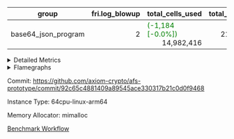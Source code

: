 | group | fri.log_blowup | total_cells_used | total_cycles | total_proof_time_ms |
| --- | --- | --- | --- | --- |
| base64_json_program | <div style='text-align: right'>2</div>  | <span style="color: green">(-1,184 [-0.0%])</span> <div style='text-align: right'>14,982,416</div>  | <div style='text-align: right'>217,310</div>  | <span style="color: red">(+67.0 [+2.5%])</span> <div style='text-align: right'>2,774.0</div>  |


<details>
<summary>Detailed Metrics</summary>

| group | collect_metrics | execute_time_ms | total_cells_used | total_cycles |
| --- | --- | --- | --- | --- |
| base64_json_program | true | <span style="color: red">(+2.0 [+0.1%])</span> <div style='text-align: right'>1,512.0</div>  | <span style="color: green">(-1,184 [-0.0%])</span> <div style='text-align: right'>14,982,416</div>  | <div style='text-align: right'>217,310</div>  |

| group | chip_name | collect_metrics | rows_used |
| --- | --- | --- | --- |
| base64_json_program | ProgramChip | true | <span style="color: green">(-2 [-0.0%])</span> <div style='text-align: right'>19,350</div>  |
| base64_json_program | VmConnectorAir | true | <div style='text-align: right'>2</div>  |
| base64_json_program | Boundary | true | <div style='text-align: right'>5,178</div>  |
| base64_json_program | Merkle | true | <span style="color: green">(-2 [-0.0%])</span> <div style='text-align: right'>5,520</div>  |
| base64_json_program | AccessAdapter<8> | true | <div style='text-align: right'>5,178</div>  |
| base64_json_program | PhantomAir | true | <div style='text-align: right'>5</div>  |
| base64_json_program | <Rv32BaseAluAdapterAir,BaseAluCoreAir<4, 8>> | true | <div style='text-align: right'>89,097</div>  |
| base64_json_program | <Rv32BaseAluAdapterAir,LessThanCoreAir<4, 8>> | true | <div style='text-align: right'>575</div>  |
| base64_json_program | <Rv32BaseAluAdapterAir,ShiftCoreAir<4, 8>> | true | <div style='text-align: right'>16,189</div>  |
| base64_json_program | <Rv32LoadStoreAdapterAir,LoadStoreCoreAir<4>> | true | <div style='text-align: right'>55,100</div>  |
| base64_json_program | <Rv32LoadStoreAdapterAir,LoadSignExtendCoreAir<4, 8>> | true | <div style='text-align: right'>1,236</div>  |
| base64_json_program | <Rv32BranchAdapterAir,BranchEqualCoreAir<4>> | true | <div style='text-align: right'>27,335</div>  |
| base64_json_program | <Rv32BranchAdapterAir,BranchLessThanCoreAir<4, 8>> | true | <div style='text-align: right'>16,738</div>  |
| base64_json_program | <Rv32CondRdWriteAdapterAir,Rv32JalLuiCoreAir> | true | <div style='text-align: right'>5,002</div>  |
| base64_json_program | <Rv32JalrAdapterAir,Rv32JalrCoreAir> | true | <div style='text-align: right'>2,938</div>  |
| base64_json_program | <Rv32RdWriteAdapterAir,Rv32AuipcCoreAir> | true | <div style='text-align: right'>1,330</div>  |
| base64_json_program | <Rv32MultAdapterAir,MultiplicationCoreAir<4, 8>> | true | <div style='text-align: right'>116</div>  |
| base64_json_program | <Rv32MultAdapterAir,MulHCoreAir<4, 8>> | true | <div style='text-align: right'>86</div>  |
| base64_json_program | <Rv32HintStoreAdapterAir,Rv32HintStoreCoreAir> | true | <div style='text-align: right'>1,563</div>  |
| base64_json_program | Poseidon2VmAir<BabyBearParameters> | true | <span style="color: green">(-2 [-0.0%])</span> <div style='text-align: right'>10,698</div>  |
| base64_json_program | BitwiseOperationLookupAir<8> | true | <div style='text-align: right'>65,536</div>  |
| base64_json_program | RangeTupleCheckerAir<2> | true | <div style='text-align: right'>524,288</div>  |
| base64_json_program | VariableRangeCheckerAir | true | <div style='text-align: right'>131,072</div>  |

| group | collect_metrics | dsl_ir | opcode | frequency |
| --- | --- | --- | --- | --- |
| base64_json_program | true |  | ADD | <div style='text-align: right'>69,766</div>  |
| base64_json_program | true |  | AND | <div style='text-align: right'>10,119</div>  |
| base64_json_program | true |  | AUIPC | <div style='text-align: right'>1,330</div>  |
| base64_json_program | true |  | BEQ | <div style='text-align: right'>15,567</div>  |
| base64_json_program | true |  | BGE | <div style='text-align: right'>704</div>  |
| base64_json_program | true |  | BGEU | <div style='text-align: right'>6,863</div>  |
| base64_json_program | true |  | BLT | <div style='text-align: right'>3,353</div>  |
| base64_json_program | true |  | BLTU | <div style='text-align: right'>5,818</div>  |
| base64_json_program | true |  | BNE | <div style='text-align: right'>11,768</div>  |
| base64_json_program | true |  | HINT_STOREW | <div style='text-align: right'>1,563</div>  |
| base64_json_program | true |  | JAL | <div style='text-align: right'>3,685</div>  |
| base64_json_program | true |  | JALR | <div style='text-align: right'>2,938</div>  |
| base64_json_program | true |  | LOADB | <div style='text-align: right'>1,236</div>  |
| base64_json_program | true |  | LOADBU | <div style='text-align: right'>23,856</div>  |
| base64_json_program | true |  | LOADHU | <div style='text-align: right'>3</div>  |
| base64_json_program | true |  | LOADW | <div style='text-align: right'>13,456</div>  |
| base64_json_program | true |  | LUI | <div style='text-align: right'>1,317</div>  |
| base64_json_program | true |  | MUL | <div style='text-align: right'>116</div>  |
| base64_json_program | true |  | MULHU | <div style='text-align: right'>86</div>  |
| base64_json_program | true |  | OR | <div style='text-align: right'>7,609</div>  |
| base64_json_program | true |  | PHANTOM | <div style='text-align: right'>5</div>  |
| base64_json_program | true |  | SLL | <div style='text-align: right'>7,119</div>  |
| base64_json_program | true |  | SLT | <div style='text-align: right'>5</div>  |
| base64_json_program | true |  | SLTU | <div style='text-align: right'>570</div>  |
| base64_json_program | true |  | SRA | <div style='text-align: right'>8</div>  |
| base64_json_program | true |  | SRL | <div style='text-align: right'>9,062</div>  |
| base64_json_program | true |  | STOREB | <div style='text-align: right'>5,132</div>  |
| base64_json_program | true |  | STOREH | <div style='text-align: right'>10</div>  |
| base64_json_program | true |  | STOREW | <div style='text-align: right'>12,643</div>  |
| base64_json_program | true |  | SUB | <div style='text-align: right'>1,415</div>  |
| base64_json_program | true |  | XOR | <div style='text-align: right'>188</div>  |

| group | air_name | collect_metrics | dsl_ir | opcode | cells_used |
| --- | --- | --- | --- | --- | --- |
| base64_json_program | <Rv32BaseAluAdapterAir,BaseAluCoreAir<4, 8>> | true |  | ADD | <div style='text-align: right'>2,511,576</div>  |
| base64_json_program | AccessAdapter<8> | true |  | ADD | <div style='text-align: right'>85</div>  |
| base64_json_program | Boundary | true |  | ADD | <div style='text-align: right'>200</div>  |
| base64_json_program | Merkle | true |  | ADD | <div style='text-align: right'>128</div>  |
| base64_json_program | <Rv32BaseAluAdapterAir,BaseAluCoreAir<4, 8>> | true |  | AND | <div style='text-align: right'>364,284</div>  |
| base64_json_program | <Rv32RdWriteAdapterAir,Rv32AuipcCoreAir> | true |  | AUIPC | <div style='text-align: right'>27,930</div>  |
| base64_json_program | AccessAdapter<8> | true |  | AUIPC | <div style='text-align: right'>51</div>  |
| base64_json_program | Boundary | true |  | AUIPC | <div style='text-align: right'>120</div>  |
| base64_json_program | Merkle | true |  | AUIPC | <div style='text-align: right'>3,520</div>  |
| base64_json_program | <Rv32BranchAdapterAir,BranchEqualCoreAir<4>> | true |  | BEQ | <div style='text-align: right'>404,742</div>  |
| base64_json_program | <Rv32BranchAdapterAir,BranchLessThanCoreAir<4, 8>> | true |  | BGE | <div style='text-align: right'>22,528</div>  |
| base64_json_program | <Rv32BranchAdapterAir,BranchLessThanCoreAir<4, 8>> | true |  | BGEU | <div style='text-align: right'>219,616</div>  |
| base64_json_program | <Rv32BranchAdapterAir,BranchLessThanCoreAir<4, 8>> | true |  | BLT | <div style='text-align: right'>107,296</div>  |
| base64_json_program | <Rv32BranchAdapterAir,BranchLessThanCoreAir<4, 8>> | true |  | BLTU | <div style='text-align: right'>186,176</div>  |
| base64_json_program | <Rv32BranchAdapterAir,BranchEqualCoreAir<4>> | true |  | BNE | <div style='text-align: right'>305,968</div>  |
| base64_json_program | <Rv32HintStoreAdapterAir,Rv32HintStoreCoreAir> | true |  | HINT_STOREW | <div style='text-align: right'>40,638</div>  |
| base64_json_program | AccessAdapter<8> | true |  | HINT_STOREW | <div style='text-align: right'>13,277</div>  |
| base64_json_program | Boundary | true |  | HINT_STOREW | <div style='text-align: right'>31,240</div>  |
| base64_json_program | Merkle | true |  | HINT_STOREW | <div style='text-align: right'>49,920</div>  |
| base64_json_program | <Rv32CondRdWriteAdapterAir,Rv32JalLuiCoreAir> | true |  | JAL | <div style='text-align: right'>66,330</div>  |
| base64_json_program | <Rv32JalrAdapterAir,Rv32JalrCoreAir> | true |  | JALR | <div style='text-align: right'>82,264</div>  |
| base64_json_program | <Rv32LoadStoreAdapterAir,LoadSignExtendCoreAir<4, 8>> | true |  | LOADB | <div style='text-align: right'>43,260</div>  |
| base64_json_program | <Rv32LoadStoreAdapterAir,LoadStoreCoreAir<4>> | true |  | LOADBU | <div style='text-align: right'>954,240</div>  |
| base64_json_program | AccessAdapter<8> | true |  | LOADBU | <div style='text-align: right'>2,873</div>  |
| base64_json_program | Boundary | true |  | LOADBU | <div style='text-align: right'>6,760</div>  |
| base64_json_program | Merkle | true |  | LOADBU | <span style="color: green">(-128 [-1.0%])</span> <div style='text-align: right'>12,288</div>  |
| base64_json_program | <Rv32LoadStoreAdapterAir,LoadStoreCoreAir<4>> | true |  | LOADHU | <div style='text-align: right'>120</div>  |
| base64_json_program | <Rv32LoadStoreAdapterAir,LoadStoreCoreAir<4>> | true |  | LOADW | <div style='text-align: right'>538,240</div>  |
| base64_json_program | AccessAdapter<8> | true |  | LOADW | <div style='text-align: right'>1,921</div>  |
| base64_json_program | Boundary | true |  | LOADW | <div style='text-align: right'>4,520</div>  |
| base64_json_program | Merkle | true |  | LOADW | <span style="color: red">(+64 [+0.5%])</span> <div style='text-align: right'>12,224</div>  |
| base64_json_program | <Rv32CondRdWriteAdapterAir,Rv32JalLuiCoreAir> | true |  | LUI | <div style='text-align: right'>23,706</div>  |
| base64_json_program | AccessAdapter<8> | true |  | LUI | <div style='text-align: right'>17</div>  |
| base64_json_program | Boundary | true |  | LUI | <div style='text-align: right'>40</div>  |
| base64_json_program | <Rv32MultAdapterAir,MultiplicationCoreAir<4, 8>> | true |  | MUL | <div style='text-align: right'>3,596</div>  |
| base64_json_program | <Rv32MultAdapterAir,MulHCoreAir<4, 8>> | true |  | MULHU | <div style='text-align: right'>3,354</div>  |
| base64_json_program | <Rv32BaseAluAdapterAir,BaseAluCoreAir<4, 8>> | true |  | OR | <div style='text-align: right'>273,924</div>  |
| base64_json_program | PhantomAir | true |  | PHANTOM | <div style='text-align: right'>30</div>  |
| base64_json_program | <Rv32BaseAluAdapterAir,ShiftCoreAir<4, 8>> | true |  | SLL | <div style='text-align: right'>377,307</div>  |
| base64_json_program | <Rv32BaseAluAdapterAir,LessThanCoreAir<4, 8>> | true |  | SLT | <div style='text-align: right'>185</div>  |
| base64_json_program | <Rv32BaseAluAdapterAir,LessThanCoreAir<4, 8>> | true |  | SLTU | <div style='text-align: right'>21,090</div>  |
| base64_json_program | AccessAdapter<8> | true |  | SLTU | <div style='text-align: right'>17</div>  |
| base64_json_program | Boundary | true |  | SLTU | <div style='text-align: right'>40</div>  |
| base64_json_program | <Rv32BaseAluAdapterAir,ShiftCoreAir<4, 8>> | true |  | SRA | <div style='text-align: right'>424</div>  |
| base64_json_program | <Rv32BaseAluAdapterAir,ShiftCoreAir<4, 8>> | true |  | SRL | <div style='text-align: right'>480,286</div>  |
| base64_json_program | <Rv32LoadStoreAdapterAir,LoadStoreCoreAir<4>> | true |  | STOREB | <div style='text-align: right'>205,280</div>  |
| base64_json_program | AccessAdapter<8> | true |  | STOREB | <div style='text-align: right'>10,455</div>  |
| base64_json_program | Boundary | true |  | STOREB | <div style='text-align: right'>24,600</div>  |
| base64_json_program | Merkle | true |  | STOREB | <span style="color: green">(-64 [-0.2%])</span> <div style='text-align: right'>39,488</div>  |
| base64_json_program | <Rv32LoadStoreAdapterAir,LoadStoreCoreAir<4>> | true |  | STOREH | <div style='text-align: right'>400</div>  |
| base64_json_program | AccessAdapter<8> | true |  | STOREH | <div style='text-align: right'>17</div>  |
| base64_json_program | Boundary | true |  | STOREH | <div style='text-align: right'>40</div>  |
| base64_json_program | <Rv32LoadStoreAdapterAir,LoadStoreCoreAir<4>> | true |  | STOREW | <div style='text-align: right'>505,720</div>  |
| base64_json_program | AccessAdapter<8> | true |  | STOREW | <div style='text-align: right'>15,300</div>  |
| base64_json_program | Boundary | true |  | STOREW | <div style='text-align: right'>36,000</div>  |
| base64_json_program | Merkle | true |  | STOREW | <span style="color: red">(+64 [+0.1%])</span> <div style='text-align: right'>59,008</div>  |
| base64_json_program | <Rv32BaseAluAdapterAir,BaseAluCoreAir<4, 8>> | true |  | SUB | <div style='text-align: right'>50,940</div>  |
| base64_json_program | <Rv32BaseAluAdapterAir,BaseAluCoreAir<4, 8>> | true |  | XOR | <div style='text-align: right'>6,768</div>  |

| group | commit_exe_time_ms | execute_and_trace_gen_time_ms | execute_time_ms | fri.log_blowup | keygen_time_ms | num_segments | total_cells_used | total_cycles | total_proof_time_ms |
| --- | --- | --- | --- | --- | --- | --- | --- | --- | --- |
| base64_json_program | <div style='text-align: right'>15.0</div>  | <span style="color: red">(+20.0 [+3.9%])</span> <div style='text-align: right'>538.0</div>  | <span style="color: green">(-1.0 [-0.3%])</span> <div style='text-align: right'>367.0</div>  | <div style='text-align: right'>2</div>  | <div style='text-align: right'>198.0</div>  | <div style='text-align: right'>1</div>  | <span style="color: green">(-1,184 [-0.0%])</span> <div style='text-align: right'>14,982,416</div>  | <div style='text-align: right'>217,310</div>  | <span style="color: red">(+67.0 [+2.5%])</span> <div style='text-align: right'>2,774.0</div>  |

| group | air_name | constraints | interactions | quotient_deg |
| --- | --- | --- | --- | --- |
| base64_json_program | ProgramAir | <div style='text-align: right'>4</div>  | <div style='text-align: right'>1</div>  | <div style='text-align: right'>1</div>  |
| base64_json_program | VmConnectorAir | <div style='text-align: right'>9</div>  | <div style='text-align: right'>3</div>  | <div style='text-align: right'>2</div>  |
| base64_json_program | PersistentBoundaryAir<8> | <div style='text-align: right'>6</div>  | <div style='text-align: right'>3</div>  | <div style='text-align: right'>2</div>  |
| base64_json_program | MemoryMerkleAir<8> | <div style='text-align: right'>40</div>  | <div style='text-align: right'>4</div>  | <div style='text-align: right'>2</div>  |
| base64_json_program | AccessAdapterAir<2> | <div style='text-align: right'>14</div>  | <div style='text-align: right'>5</div>  | <div style='text-align: right'>2</div>  |
| base64_json_program | AccessAdapterAir<4> | <div style='text-align: right'>14</div>  | <div style='text-align: right'>5</div>  | <div style='text-align: right'>2</div>  |
| base64_json_program | AccessAdapterAir<8> | <div style='text-align: right'>14</div>  | <div style='text-align: right'>5</div>  | <div style='text-align: right'>2</div>  |
| base64_json_program | AccessAdapterAir<16> | <div style='text-align: right'>14</div>  | <div style='text-align: right'>5</div>  | <div style='text-align: right'>2</div>  |
| base64_json_program | AccessAdapterAir<32> | <div style='text-align: right'>14</div>  | <div style='text-align: right'>5</div>  | <div style='text-align: right'>2</div>  |
| base64_json_program | AccessAdapterAir<64> | <div style='text-align: right'>14</div>  | <div style='text-align: right'>5</div>  | <div style='text-align: right'>2</div>  |
| base64_json_program | PhantomAir | <div style='text-align: right'>5</div>  | <div style='text-align: right'>3</div>  | <div style='text-align: right'>2</div>  |
| base64_json_program | VmAirWrapper<Rv32BaseAluAdapterAir, BaseAluCoreAir<4, 8> | <div style='text-align: right'>43</div>  | <div style='text-align: right'>19</div>  | <div style='text-align: right'>2</div>  |
| base64_json_program | VmAirWrapper<Rv32BaseAluAdapterAir, LessThanCoreAir<4, 8> | <div style='text-align: right'>39</div>  | <div style='text-align: right'>17</div>  | <div style='text-align: right'>2</div>  |
| base64_json_program | VmAirWrapper<Rv32BaseAluAdapterAir, ShiftCoreAir<4, 8> | <div style='text-align: right'>90</div>  | <div style='text-align: right'>23</div>  | <div style='text-align: right'>2</div>  |
| base64_json_program | VmAirWrapper<Rv32LoadStoreAdapterAir, LoadStoreCoreAir<4> | <div style='text-align: right'>38</div>  | <div style='text-align: right'>17</div>  | <div style='text-align: right'>2</div>  |
| base64_json_program | VmAirWrapper<Rv32LoadStoreAdapterAir, LoadSignExtendCoreAir<4, 8> | <div style='text-align: right'>33</div>  | <div style='text-align: right'>18</div>  | <div style='text-align: right'>2</div>  |
| base64_json_program | VmAirWrapper<Rv32BranchAdapterAir, BranchEqualCoreAir<4> | <div style='text-align: right'>25</div>  | <div style='text-align: right'>11</div>  | <div style='text-align: right'>2</div>  |
| base64_json_program | VmAirWrapper<Rv32BranchAdapterAir, BranchLessThanCoreAir<4, 8> | <div style='text-align: right'>41</div>  | <div style='text-align: right'>13</div>  | <div style='text-align: right'>2</div>  |
| base64_json_program | VmAirWrapper<Rv32CondRdWriteAdapterAir, Rv32JalLuiCoreAir> | <div style='text-align: right'>22</div>  | <div style='text-align: right'>10</div>  | <div style='text-align: right'>2</div>  |
| base64_json_program | VmAirWrapper<Rv32JalrAdapterAir, Rv32JalrCoreAir> | <div style='text-align: right'>20</div>  | <div style='text-align: right'>16</div>  | <div style='text-align: right'>2</div>  |
| base64_json_program | VmAirWrapper<Rv32RdWriteAdapterAir, Rv32AuipcCoreAir> | <div style='text-align: right'>15</div>  | <div style='text-align: right'>11</div>  | <div style='text-align: right'>2</div>  |
| base64_json_program | VmAirWrapper<Rv32MultAdapterAir, MultiplicationCoreAir<4, 8> | <div style='text-align: right'>26</div>  | <div style='text-align: right'>19</div>  | <div style='text-align: right'>2</div>  |
| base64_json_program | VmAirWrapper<Rv32MultAdapterAir, MulHCoreAir<4, 8> | <div style='text-align: right'>38</div>  | <div style='text-align: right'>24</div>  | <div style='text-align: right'>2</div>  |
| base64_json_program | VmAirWrapper<Rv32MultAdapterAir, DivRemCoreAir<4, 8> | <div style='text-align: right'>88</div>  | <div style='text-align: right'>25</div>  | <div style='text-align: right'>2</div>  |
| base64_json_program | VmAirWrapper<Rv32HintStoreAdapterAir, Rv32HintStoreCoreAir> | <div style='text-align: right'>17</div>  | <div style='text-align: right'>15</div>  | <div style='text-align: right'>2</div>  |
| base64_json_program | KeccakVmAir | <div style='text-align: right'>4,571</div>  | <div style='text-align: right'>321</div>  | <div style='text-align: right'>2</div>  |
| base64_json_program | Poseidon2VmAir<BabyBearParameters> | <div style='text-align: right'>525</div>  | <div style='text-align: right'>32</div>  | <div style='text-align: right'>2</div>  |
| base64_json_program | BitwiseOperationLookupAir<8> | <div style='text-align: right'>4</div>  | <div style='text-align: right'>2</div>  | <div style='text-align: right'>2</div>  |
| base64_json_program | RangeTupleCheckerAir<2> | <div style='text-align: right'>4</div>  | <div style='text-align: right'>1</div>  | <div style='text-align: right'>1</div>  |
| base64_json_program | VariableRangeCheckerAir | <div style='text-align: right'>4</div>  | <div style='text-align: right'>1</div>  | <div style='text-align: right'>1</div>  |

| group | air_name | segment | cells | main_cols | perm_cols | prep_cols | rows |
| --- | --- | --- | --- | --- | --- | --- | --- |
| base64_json_program | ProgramAir | 0 | <div style='text-align: right'>589,824</div>  | <div style='text-align: right'>10</div>  | <div style='text-align: right'>8</div>  |  | <div style='text-align: right'>32,768</div>  |
| base64_json_program | VmConnectorAir | 0 | <div style='text-align: right'>32</div>  | <div style='text-align: right'>4</div>  | <div style='text-align: right'>12</div>  | <div style='text-align: right'>1</div>  | <div style='text-align: right'>2</div>  |
| base64_json_program | PersistentBoundaryAir<8> | 0 | <div style='text-align: right'>262,144</div>  | <div style='text-align: right'>20</div>  | <div style='text-align: right'>12</div>  |  | <div style='text-align: right'>8,192</div>  |
| base64_json_program | MemoryMerkleAir<8> | 0 | <div style='text-align: right'>425,984</div>  | <div style='text-align: right'>32</div>  | <div style='text-align: right'>20</div>  |  | <div style='text-align: right'>8,192</div>  |
| base64_json_program | AccessAdapterAir<8> | 0 | <div style='text-align: right'>335,872</div>  | <div style='text-align: right'>17</div>  | <div style='text-align: right'>24</div>  |  | <div style='text-align: right'>8,192</div>  |
| base64_json_program | PhantomAir | 0 | <div style='text-align: right'>144</div>  | <div style='text-align: right'>6</div>  | <div style='text-align: right'>12</div>  |  | <div style='text-align: right'>8</div>  |
| base64_json_program | VmAirWrapper<Rv32BaseAluAdapterAir, BaseAluCoreAir<4, 8> | 0 | <div style='text-align: right'>15,204,352</div>  | <div style='text-align: right'>36</div>  | <div style='text-align: right'>80</div>  |  | <div style='text-align: right'>131,072</div>  |
| base64_json_program | VmAirWrapper<Rv32BaseAluAdapterAir, LessThanCoreAir<4, 8> | 0 | <div style='text-align: right'>78,848</div>  | <div style='text-align: right'>37</div>  | <div style='text-align: right'>40</div>  |  | <div style='text-align: right'>1,024</div>  |
| base64_json_program | VmAirWrapper<Rv32BaseAluAdapterAir, ShiftCoreAir<4, 8> | 0 | <div style='text-align: right'>1,720,320</div>  | <div style='text-align: right'>53</div>  | <div style='text-align: right'>52</div>  |  | <div style='text-align: right'>16,384</div>  |
| base64_json_program | VmAirWrapper<Rv32LoadStoreAdapterAir, LoadStoreCoreAir<4> | 0 | <div style='text-align: right'>7,340,032</div>  | <div style='text-align: right'>40</div>  | <div style='text-align: right'>72</div>  |  | <div style='text-align: right'>65,536</div>  |
| base64_json_program | VmAirWrapper<Rv32LoadStoreAdapterAir, LoadSignExtendCoreAir<4, 8> | 0 | <div style='text-align: right'>227,328</div>  | <div style='text-align: right'>35</div>  | <div style='text-align: right'>76</div>  |  | <div style='text-align: right'>2,048</div>  |
| base64_json_program | VmAirWrapper<Rv32BranchAdapterAir, BranchEqualCoreAir<4> | 0 | <div style='text-align: right'>2,424,832</div>  | <div style='text-align: right'>26</div>  | <div style='text-align: right'>48</div>  |  | <div style='text-align: right'>32,768</div>  |
| base64_json_program | VmAirWrapper<Rv32BranchAdapterAir, BranchLessThanCoreAir<4, 8> | 0 | <div style='text-align: right'>2,883,584</div>  | <div style='text-align: right'>32</div>  | <div style='text-align: right'>56</div>  |  | <div style='text-align: right'>32,768</div>  |
| base64_json_program | VmAirWrapper<Rv32CondRdWriteAdapterAir, Rv32JalLuiCoreAir> | 0 | <div style='text-align: right'>507,904</div>  | <div style='text-align: right'>18</div>  | <div style='text-align: right'>44</div>  |  | <div style='text-align: right'>8,192</div>  |
| base64_json_program | VmAirWrapper<Rv32JalrAdapterAir, Rv32JalrCoreAir> | 0 | <div style='text-align: right'>262,144</div>  | <div style='text-align: right'>28</div>  | <div style='text-align: right'>36</div>  |  | <div style='text-align: right'>4,096</div>  |
| base64_json_program | VmAirWrapper<Rv32RdWriteAdapterAir, Rv32AuipcCoreAir> | 0 | <div style='text-align: right'>100,352</div>  | <div style='text-align: right'>21</div>  | <div style='text-align: right'>28</div>  |  | <div style='text-align: right'>2,048</div>  |
| base64_json_program | VmAirWrapper<Rv32MultAdapterAir, MultiplicationCoreAir<4, 8> | 0 | <div style='text-align: right'>14,208</div>  | <div style='text-align: right'>31</div>  | <div style='text-align: right'>80</div>  |  | <div style='text-align: right'>128</div>  |
| base64_json_program | VmAirWrapper<Rv32MultAdapterAir, MulHCoreAir<4, 8> | 0 | <div style='text-align: right'>17,792</div>  | <div style='text-align: right'>39</div>  | <div style='text-align: right'>100</div>  |  | <div style='text-align: right'>128</div>  |
| base64_json_program | VmAirWrapper<Rv32HintStoreAdapterAir, Rv32HintStoreCoreAir> | 0 | <div style='text-align: right'>126,976</div>  | <div style='text-align: right'>26</div>  | <div style='text-align: right'>36</div>  |  | <div style='text-align: right'>2,048</div>  |
| base64_json_program | KeccakVmAir | 0 | <div style='text-align: right'>4,452</div>  | <div style='text-align: right'>3,164</div>  | <div style='text-align: right'>1,288</div>  |  | <div style='text-align: right'>1</div>  |
| base64_json_program | Poseidon2VmAir<BabyBearParameters> | 0 | <div style='text-align: right'>10,272,768</div>  | <div style='text-align: right'>559</div>  | <div style='text-align: right'>68</div>  |  | <div style='text-align: right'>16,384</div>  |
| base64_json_program | BitwiseOperationLookupAir<8> | 0 | <div style='text-align: right'>655,360</div>  | <div style='text-align: right'>2</div>  | <div style='text-align: right'>8</div>  | <div style='text-align: right'>3</div>  | <div style='text-align: right'>65,536</div>  |
| base64_json_program | RangeTupleCheckerAir<2> | 0 | <div style='text-align: right'>4,718,592</div>  | <div style='text-align: right'>1</div>  | <div style='text-align: right'>8</div>  | <div style='text-align: right'>2</div>  | <div style='text-align: right'>524,288</div>  |
| base64_json_program | VariableRangeCheckerAir | 0 | <div style='text-align: right'>1,179,648</div>  | <div style='text-align: right'>1</div>  | <div style='text-align: right'>8</div>  | <div style='text-align: right'>2</div>  | <div style='text-align: right'>131,072</div>  |

| group | segment | execute_and_trace_gen_time_ms | stark_prove_excluding_trace_time_ms | total_cells |
| --- | --- | --- | --- | --- |
| base64_json_program | 0 | <span style="color: red">(+21.0 [+14.3%])</span> <div style='text-align: right'>168.0</div>  | <span style="color: red">(+26.0 [+1.3%])</span> <div style='text-align: right'>2,068.0</div>  | <div style='text-align: right'>49,353,492</div>  |

</details>



<details>
<summary>Flamegraphs</summary>

[![](https://axiom-public-data-sandbox-us-east-1.s3.us-east-1.amazonaws.com/benchmark/github/flamegraphs/92c65c4881409a89545ace330317b21c0d0f9468/base64_json-2-2-64cpu-linux-arm64-mimalloc-base64_json_program.dsl_ir.opcode.air_name.cells_used.reverse.svg)](https://axiom-public-data-sandbox-us-east-1.s3.us-east-1.amazonaws.com/benchmark/github/flamegraphs/92c65c4881409a89545ace330317b21c0d0f9468/base64_json-2-2-64cpu-linux-arm64-mimalloc-base64_json_program.dsl_ir.opcode.air_name.cells_used.reverse.svg)
[![](https://axiom-public-data-sandbox-us-east-1.s3.us-east-1.amazonaws.com/benchmark/github/flamegraphs/92c65c4881409a89545ace330317b21c0d0f9468/base64_json-2-2-64cpu-linux-arm64-mimalloc-base64_json_program.dsl_ir.opcode.air_name.cells_used.svg)](https://axiom-public-data-sandbox-us-east-1.s3.us-east-1.amazonaws.com/benchmark/github/flamegraphs/92c65c4881409a89545ace330317b21c0d0f9468/base64_json-2-2-64cpu-linux-arm64-mimalloc-base64_json_program.dsl_ir.opcode.air_name.cells_used.svg)
[![](https://axiom-public-data-sandbox-us-east-1.s3.us-east-1.amazonaws.com/benchmark/github/flamegraphs/92c65c4881409a89545ace330317b21c0d0f9468/base64_json-2-2-64cpu-linux-arm64-mimalloc-base64_json_program.dsl_ir.opcode.frequency.reverse.svg)](https://axiom-public-data-sandbox-us-east-1.s3.us-east-1.amazonaws.com/benchmark/github/flamegraphs/92c65c4881409a89545ace330317b21c0d0f9468/base64_json-2-2-64cpu-linux-arm64-mimalloc-base64_json_program.dsl_ir.opcode.frequency.reverse.svg)
[![](https://axiom-public-data-sandbox-us-east-1.s3.us-east-1.amazonaws.com/benchmark/github/flamegraphs/92c65c4881409a89545ace330317b21c0d0f9468/base64_json-2-2-64cpu-linux-arm64-mimalloc-base64_json_program.dsl_ir.opcode.frequency.svg)](https://axiom-public-data-sandbox-us-east-1.s3.us-east-1.amazonaws.com/benchmark/github/flamegraphs/92c65c4881409a89545ace330317b21c0d0f9468/base64_json-2-2-64cpu-linux-arm64-mimalloc-base64_json_program.dsl_ir.opcode.frequency.svg)

</details>

Commit: https://github.com/axiom-crypto/afs-prototype/commit/92c65c4881409a89545ace330317b21c0d0f9468

Instance Type: 64cpu-linux-arm64

Memory Allocator: mimalloc

[Benchmark Workflow](https://github.com/axiom-crypto/afs-prototype/actions/runs/11947425073)
